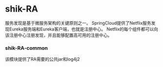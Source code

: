 # shik-RA

服务发现是基于微服务架构的关键原则之一。 SpringCloud提供了Netflix服务发现Eureka服务端和Eureka客户端，也就是注册中心。
Netflix的每个组件都可以向该注册中心注册发现，并且能够配置高可用的注册中心。

### shik-RA-common

该模块提供了RA需要的公共jar和log4j2
